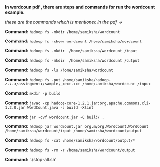 **In wordcoun.pdf , there are steps and commands for run the wordcount example.**

*these are the commands which is mentioned in the pdf* ->

**Command:** `hadoop fs -mkdir /home/samiksha/wordcount`

**Command:** `hadoop fs -chown wordcount /home/samiksha/wordcount`

**Command:** `hadoop fs -mkdir  /home/samiksha/wordcount /input`

**Command:** `hadoop fs -mkdir  /home/samiksha/wordcount /output`

**Command:** `hadoop fs -ls /home/samiksha/wordcount`

**Command:** `hadoop fs -put /home/samiksha/hadoop-2.7.3/assingment1/sample\_text.txt /home/samiksha/wordcount /input`

**Command:** `mkdir -p build `

**Command:** `javac -cp hadoop-core-1.2.1.jar:org.apache.commons.cli-1.2.0.jar WordCount.java -d build -Xlint `

**Command:** `jar -cvf wordcount.jar -C build/ .`

**Command:** `hadoop jar wordcount.jar org.myorg.WordCount.WordCount /home/samiksha/wordcount/input /home/samiksha/wordcount/output`

**Command:** `hadoop fs -cat /home/samiksha/wordcount/output/*  `

**Command:** `hadoop fs -rm -r /home/samiksha/wordcount/output`

**Command:** `./stop-all.sh'
